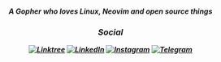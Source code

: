 <div id="main" align="center">

<br>

<em><strong>A Gopher who loves Linux, Neovim and open source things<strong/><em/>


<h3>Social</h3>
<a href="https://linktr.ee/mmrza" target="_blank"><img src="https://img.shields.io/badge/-Linktree-254f1a?&style=for-the-badge&logo=linktree&logoColor=white" alt="Linktree"></a>
<a href="https://www.linkedin.com/in/mmrza" target="_blank"><img src="https://img.shields.io/badge/-LinkedIn-9cf?&style=for-the-badge&logo=linkedin&logoColor=white" alt="LinkedIn"></a>
<a href="https://www.instagram.com/mmrza_mad" target="_blank"><img src="https://img.shields.io/badge/-Instagram-ff69b4?&style=for-the-badge&logo=instagram&logoColor=white" alt="Instagram"></a>
<a href="https://t.me/Bialetti" target="_blank"><img src="https://img.shields.io/badge/-Telegram-blue?&style=for-the-badge&logo=telegram&logoColor=white" alt="Telegram"></a>
</div>
